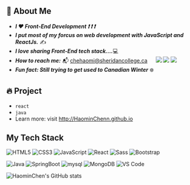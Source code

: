 ## :woman: About Me 
- ***I :hearts: Front-End Development :exclamation: :exclamation: :exclamation:***
- ***I put most of my forcus on web development with JavaScript and ReactJs.*** :writing_hand:
- ***I love sharing Front-End tech stack....***:computer:
- ***How to reach me:*** :mailbox_with_mail: chehaomi@sheridancollege.ca 
&emsp;
[![](https://img.shields.io/badge/LinkedIn-%230077B5.svg?&style=flat-square&logo=linkedin&logoColor=white)](https://www.linkedin.com/in/haominchen/) 
[![](https://img.shields.io/badge/Github-%230A0A0A.svg?&style=flat-square&logo=Github&logoColor=white)](https://github.com/HaominChenn)
[![](https://img.shields.io/badge/twitter-%230077D4.svg?&style=flat-square&logo=twitter&logoColor=white)](https://twitter.com/haomin02145132)
- ***Fun fact: Still trying to get used to Canadian Winter*** :snowflake:   
## :fire: Project
* `react`
* `java`
*  Learn more: visit http://HaominChenn.github.io  
## My Tech Stack
![HTML5](https://img.shields.io/badge/-HTML5-%23E44D27?style=flat-square&logo=html5&logoColor=ffffff)
![CSS3](https://img.shields.io/badge/-CSS3-%231572B6?style=flat-square&logo=css3)
![JavaScript](https://img.shields.io/badge/-JavaScript-%23F7DF1C?style=flat-square&logo=javascript&logoColor=000000&labelColor=%23F7DF1C&color=%23FFCE5A)
![React](https://img.shields.io/badge/-React-%23282C34?style=flat-square&logo=react)
![Sass](https://img.shields.io/badge/-Sass-%23CC6699?style=flat-square&logo=sass&logoColor=ffffff)
![Bootstrap](https://img.shields.io/badge/Bootstrap-563D7C?styl=flat-square&logo=bootstrap&logoColor=white)

![Java](https://img.shields.io/badge/Java-ED8B00?style=flat-square&logo=java&logoColor=white)
![SpringBoot](https://img.shields.io/badge/Spring_Boot-F2F4F9?style=flat-square&logo=spring-boot)
![mysql](https://img.shields.io/badge/MySQL-005C84?style=flat-square&logo=mysql&logoColor=white)
![MongoDB](https://img.shields.io/badge/MongoDB-4EA94B?style=flat-square&logo=mongodb&logoColor=white)
![VS Code](https://img.shields.io/badge/-VSCode-%23007ACC?style=flat-square&logo=visual-studio-code)
<!--![Less](https://img.shields.io/badge/-Less-%231d365d?style=flat-square&logo=less&logoColor=ffffff)
![Git](https://img.shields.io/badge/-Git-%23F05032?style=flat-square&logo=git&logoColor=%23ffffff)
![TypeScript](https://img.shields.io/badge/-TypeScript-007ACC?style=flat-square&logo=typescript&logoColor=white)
![Stylus](https://img.shields.io/badge/-Stylus-%23333333?style=flat-square&logo=stylus)
![TailwindCss](https://img.shields.io/badge/-TailwindCss-%231a202c?style=flat-square&logo=tailwind-css)
![Windicss](https://img.shields.io/badge/-WindiCss-%23000000?style=flat-square&logo=tailwind-css&&logoColor=48B0F1)
![Webpack](https://img.shields.io/badge/-Webpack-%232C3A42?style=flat-square&logo=webpack)
![Rollup](https://img.shields.io/badge/-Rollup-%23EC4A3F?style=flat-square&logo=rollupdotjs&logoColor=ffffff)
![Vite](https://img.shields.io/badge/-Vite-%23646CFF?style=flat-square&logo=vite&logoColor=ffffff)
![ESlint](https://img.shields.io/badge/-ESLint-%234B32C3?style=flat-square&logo=eslint)
![GitLab](https://img.shields.io/badge/-GitLab-FCA121?style=flat-square&logo=gitlab)
![Netlify](https://img.shields.io/badge/-Netlify-%2300C7B7?style=flat-square&logo=netlify&logoColor=ffffff)
<!--[![Top Langs](https://github-readme-stats.vercel.app/api/top-langs/?username=HaominChenn&layout=compact)](https://github.com/anuraghazra/github-readme-stats)

![Vue.js](https://img.shields.io/badge/-Vue.js-%232c3e50?style=flat-square&logo=vuedotjs)-->
![HaominChen's GitHub stats](https://github-readme-stats.vercel.app/api?username=HaominChenn&show_icons=true)
<!--![Metrics](https://metrics.lecoq.io/haominchenn?template=classic&config.timezone=America%2FToronto)-->
